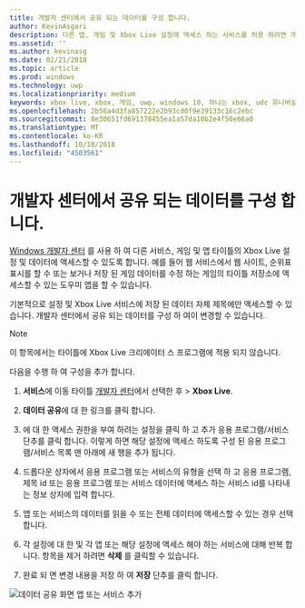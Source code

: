```yaml
---
title: 개발자 센터에서 공유 되는 데이터를 구성 합니다.
author: KevinAsgari
description: 다른 앱, 게임 및 Xbox Live 설정에 액세스 하는 서비스를 허용 하려면 개발자 센터에서 공유 되는 데이터를 구성 하는 방법을 설명 합니다.
ms.assetid: ''
ms.author: kevinasg
ms.date: 02/21/2018
ms.topic: article
ms.prod: windows
ms.technology: uwp
ms.localizationpriority: medium
keywords: xbox live, xbox, 게임, uwp, windows 10, 하나는 xbox, udc 유니버설 개발자 센터
ms.openlocfilehash: 2b56a4d3fa857222e2b93cd0f9e39133c16c2ebc
ms.sourcegitcommit: 8e30651fd691378455ea1a57da10b2e4f50e66a0
ms.translationtype: MT
ms.contentlocale: ko-KR
ms.lasthandoff: 10/10/2018
ms.locfileid: "4503561"
---
```

# <a name="configure-data-sharing-on-dev-center"></a>개발자 센터에서 공유 되는 데이터를 구성 합니다.

[Windows 개발자 센터](https://developer.microsoft.com/dashboard/windows/overview) 를 사용 하 여 다른 서비스, 게임 및 앱 타이틀의 Xbox Live 설정 및 데이터에 액세스할 수 있도록 합니다. 예를 들어 웹 서비스에서 웹 사이트, 순위표 표시를 할 수 또는 보거나 저장 된 게임 데이터를 수정 하는 게임의 타이틀 저장소에 액세스할 수 있는 도우미 앱을 할 수 있습니다.

기본적으로 설정 및 Xbox Live 서비스에 저장 된 데이터 자체 제목에만 액세스할 수 있습니다. 개발자 센터에서 공유 되는 데이터를 구성 하 여이 변경할 수 있습니다.

> [!NOTE]
> 이 항목에서는 타이틀에 Xbox Live 크리에이터 스 프로그램에 적용 되지 않습니다.

다음을 수행 하 여 구성을 추가 합니다.

1. **서비스**에 이동 타이틀 [개발자 센터](https://developer.microsoft.com/dashboard/windows/overview)에서 선택한 후 > **Xbox Live**.

2. **데이터 공유**에 대 한 링크를 클릭 합니다.

3. 에 대 한 액세스 권한을 부여 하려는 설정을 클릭 하 고 추가 응용 프로그램/서비스 단추를 클릭 합니다. 이렇게 하면 해당 설정에 액세스 하도록 구성 된 응용 프로그램/서비스 목록 맨 아래에 새 행을 추가 됩니다.

4. 드롭다운 상자에서 응용 프로그램 또는 서비스의 유형을 선택 하 고 응용 프로그램, 제목 id 또는 응용 프로그램 또는 서비스 데이터에 액세스 하는 서비스 id를 나타내는 정보 상자에 입력 합니다.

5. 앱 또는 서비스의 데이터를 읽을 수 또는 전체 데이터에 액세스할 수 있는 경우 선택 합니다.

6. 각 설정에 대 한 및 각 앱 또는 해당 설정에 액세스 해야 하는 서비스에 대해 반복 합니다. 항목을 제거 하려면 **삭제** 를 클릭할 수 있습니다.

7. 완료 되 면 변경 내용을 저장 하 여 **저장** 단추를 클릭 합니다.

![데이터 공유 화면 앱 또는 서비스 추가](../../images/dev-center/data-sharing-2.png)
